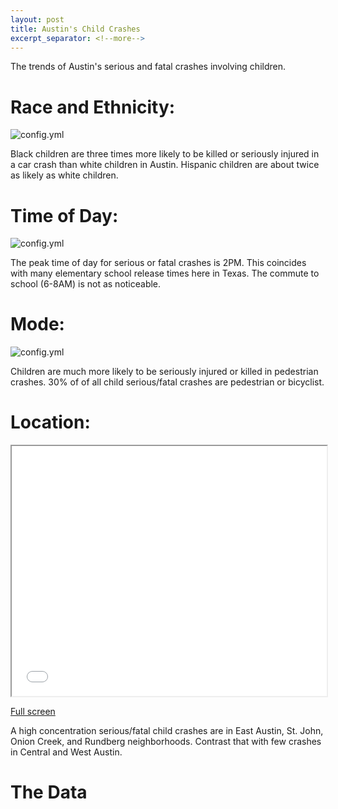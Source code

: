 ```yaml
---
layout: post
title: Austin's Child Crashes
excerpt_separator: <!--more-->
---
```


The trends of Austin's serious and fatal crashes involving children.

<!--more-->


# Race and Ethnicity:

![config.yml]({{site.baseurl}}/visualizations/Austin-Child-Crashes/By%20population.png) 

Black children are three times more likely to be killed or seriously injured in a car crash than white children in Austin. Hispanic children are about twice as likely as white children. 

# Time of Day:

![config.yml]({{site.baseurl}}/visualizations/Austin-Child-Crashes/Hour.png) 

The peak time of day for serious or fatal crashes is 2PM. This coincides with many elementary school release times here in Texas. The commute to school (6-8AM) is not as noticeable. 

# Mode:

![config.yml]({{site.baseurl}}/visualizations/Austin-Child-Crashes/mode.png) 

Children are much more likely to be seriously injured or killed in pedestrian crashes. 30% of of all child serious/fatal crashes are pedestrian or bicyclist.

# Location:

<iframe src='/visualizations/Austin-Child-Crashes/map.html'
        width='100%' height='400px'>
</iframe>

[Full screen](https://modalshift.co/visualizations/Austin-Child-Crashes/map.html)

A high concentration serious/fatal child crashes are in East Austin, St. John, Onion Creek, and Rundberg neighborhoods. Contrast that with few crashes in Central and West Austin.

# The Data

